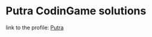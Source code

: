 # Putra CodinGame solutions

link to the profile:
[Putra](https://www.codingame.com/profile/9e58eee70e87b1c5bef44c7fdc14619b8154106)
